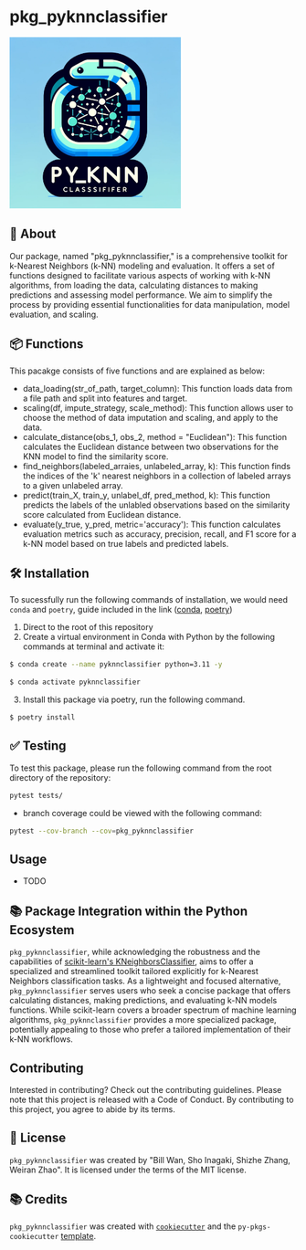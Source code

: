 # pkg_pyknnclassifier

<img src="img/logo.png" width="300" alt="pkg_pyknnclassifier logo">

## 📄 About
Our package, named "pkg_pyknnclassifier," is a comprehensive toolkit for k-Nearest Neighbors (k-NN) modeling and evaluation. It offers a set of functions designed to facilitate various aspects of working with k-NN algorithms, from loading the data, calculating distances to making predictions and assessing model performance. We aim to simplify the process by providing essential functionalities for data manipulation, model evaluation, and scaling.

## 📦 Functions
This pacakge consists of five functions and are explained as below:
- data_loading(str_of_path, target_column): This function loads data from a file path and split into features and target.
- scaling(df, impute_strategy, scale_method): This function allows user to choose the method of data imputation and scaling, and apply to the data.
- calculate_distance(obs_1, obs_2, method = "Euclidean"): This function calculates the Euclidean distance between two observations for the KNN model to find the similarity score.
- find_neighbors(labeled_arraies, unlabeled_array, k): This function finds the indices of the 'k' nearest neighbors in a collection of labeled arrays to a given unlabeled array. 
- predict(train_X, train_y, unlabel_df, pred_method, k): This function predicts the labels of the unlabled observations based on the similarity score calculated from Euclidean distance.
- evaluate(y_true, y_pred, metric='accuracy'): This function calculates evaluation metrics such as accuracy, precision, recall, and F1 score for a k-NN model based on true labels and predicted labels.


## 🛠️ Installation
To sucessfully run the following commands of installation, we would need `conda` and `poetry`, guide included in the link ([conda](https://docs.conda.io/projects/miniconda/en/latest/), [poetry](https://python-poetry.org/docs/))

1. Direct to the root of this repository
2. Create a  virtual environment in Conda with Python by the following commands at terminal and activate it:
```bash
$ conda create --name pyknnclassifier python=3.11 -y
```
```bash
$ conda activate pyknnclassifier
```
3. Install this package via poetry, run the following command. 
```bash
$ poetry install
```

## ✅ Testing
To test this package, please run the following command from the root directory of the repository:
```bash
pytest tests/
```
- branch coverage could be viewed with the following command:
```bash
pytest --cov-branch --cov=pkg_pyknnclassifier
```

## Usage

- TODO

## 📚 Package Integration within the Python Ecosystem
`pkg_pyknnclassifier`, while acknowledging the robustness and the capabilities of [scikit-learn's KNeighborsClassifier](https://scikit-learn.org/stable/modules/generated/sklearn.neighbors.KNeighborsClassifier.html), aims to offer a specialized and streamlined toolkit tailored explicitly for k-Nearest Neighbors classification tasks. As a lightweight and focused alternative, `pkg_pyknnclassifier` serves users who seek a concise package that offers calculating distances, making predictions, and evaluating k-NN models functions. While scikit-learn covers a broader spectrum of machine learning algorithms, `pkg_pyknnclassifier` provides a more specialized package, potentially appealing to those who prefer a tailored implementation of their k-NN workflows. 

## Contributing

Interested in contributing? Check out the contributing guidelines. Please note that this project is released with a Code of Conduct. By contributing to this project, you agree to abide by its terms.

## 📜 License

`pkg_pyknnclassifier` was created by "Bill Wan, Sho Inagaki, Shizhe Zhang, Weiran Zhao". It is licensed under the terms of the MIT license.

## 📚 Credits

`pkg_pyknnclassifier` was created with [`cookiecutter`](https://cookiecutter.readthedocs.io/en/latest/) and the `py-pkgs-cookiecutter` [template](https://github.com/py-pkgs/py-pkgs-cookiecutter).
